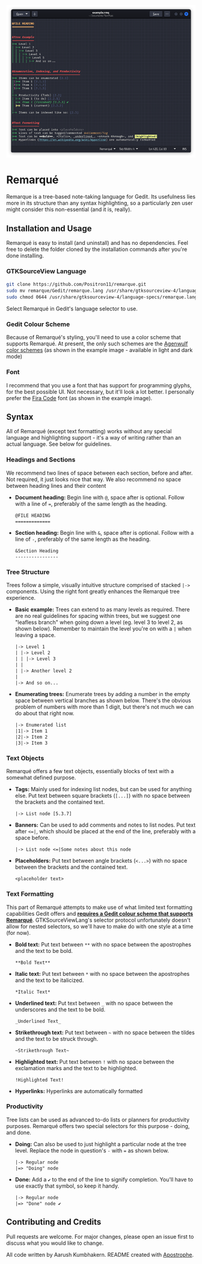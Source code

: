 <img src="example.png">

# Remarqué

Remarque is a tree-based note-taking language for Gedit. Its usefulness lies more in its structure than any syntax highlighting, so a particularly zen user might consider this non-essential (and it is, really).

## Installation and Usage

Remarqué is easy to install (and uninstall) and has no dependencies. Feel free to delete the folder cloned by the installation commands after you're done installing. 

### GTKSourceView Language

```bash
git clone https://github.com/Positron11/remarque.git
sudo mv remarque/Gedit/remarque.lang /usr/share/gtksourceview-4/language-specs/
sudo chmod 0644 /usr/share/gtksourceview-4/language-specs/remarque.lang
```

Select Remarqué in Gedit's language selector to use.

### Gedit Colour Scheme

Because of Remarqué's styling, you'll need to use a color scheme that supports Remarqué. At present, the only such schemes are the [Agenwulf color schemes](https://github.com/Positron11/agenwulf-color-scheme) (as shown in the example image - available in light and dark mode)

### Font

I recommend that you use a font that has support for programming glyphs, for the best possible UI. Not necessary, but it'll look a lot better. I personally prefer the [Fira Code](https://fonts.google.com/specimen/Fira+Code?query=fira+code) font (as shown in the example image).

## Syntax

All of Remarqué (except text formatting) works without any special language and highlighting support - it's a way of writing rather than an actual language. See below for guidelines.

### Headings and Sections

We recommend two lines of space between each section, before and after. Not required, it just looks nice that way. We also recommend no space between heading lines and their content

- **Document heading:** Begin line with ` @ `, space after is optional. Follow with a line of ` = `, preferably of the same length as the heading.

	```
	@FILE HEADING
	=============
	```

- **Section heading:** Begin line with ` & `, space after is optional. Follow with a line of ` - `, preferably of the same length as the heading.

	```
	&Section Heading
	----------------
	```

### Tree Structure

Trees follow a simple, visually intuitive structure comprised of stacked ` |-> ` components. Using the right font greatly enhances the Remarqué tree experience.

- **Basic example:** Trees can extend to as many levels as required. There are no real guidelines for spacing within trees, but we suggest one "leafless branch" when going down a level (eg. level 3 to level 2, as shown below). Remember to maintain the level you're on with a ` | ` when leaving a space.

	```
	|-> Level 1
	| |-> Level 2
	| | |-> Level 3
	| |
	| |-> Another level 2
	|
	|-> And so on...
	```

- **Enumerating trees:** Enumerate trees by adding a number in the empty space between vertical branches as shown below. There's the obvious problem of numbers with more than 1 digit, but there's not much we can do about that right now.

	```
	|-> Enumerated list
	|1|-> Item 1
	|2|-> Item 2
	|3|-> Item 3
	```

### Text Objects

Remarqué offers a few text objects, essentially blocks of text with a somewhat defined purpose.

- **Tags:** Mainly used for indexing list nodes, but can be used for anything else. Put text between square brackets (` [...] `) with no space between the brackets and the contained text.
	
	```
	|-> List node [5.3.7]
	```

- **Banners:** Can be used to add comments and notes to list nodes. Put text after ` <=| `, which should be placed at the end of the line, preferably with a space before.
	
	```
	|-> List node <=|Some notes about this node
	```

- **Placeholders:** Put text between angle brackets (` <...> `) with no space between the brackets and the contained text.
	
	```
	<placeholder text>
	```

### Text Formatting

This part of Remarqué attempts to make use of what limited text formatting capabilities Gedit offers and [**requires a Gedit colour scheme that supports Remarqué**](#gedit-colour-scheme). GTKSourceViewLang's selector protocol unfortunately doesn't allow for nested selectors, so we'll have to make do with one style at a time (for now).

- **Bold text:** Put text between ` ** ` with no space between the apostrophes and the text to be bold.
	
	```
	**Bold Text**
	```

- **Italic text:** Put text between ` * ` with no space between the apostrophes and the text to be italicized.
	
	```
	*Italic Text*
	```

- **Underlined text:** Put text between ` _ ` with no space between the underscores and the text to be bold.
	
	```
	_Underlined Text_
	```

- **Strikethrough text:** Put text between ` ~ ` with no space between the tildes and the text to be struck through.
	
	```
	~Strikethrough Text~
	```

- **Highlighted text:** Put text between ` ! ` with no space between the exclamation marks and the text to be highlighted.
	
	```
	!Highlighted Text!
	```

- **Hyperlinks:** Hyperlinks are automatically formatted

### Productivity

Tree lists can be used as advanced to-do lists or planners for productivity purposes. Remarqué offers two special selectors for this purpose - doing, and done.

- **Doing:** Can also be used to just highlight a particular node at the tree level. Replace the node in question's ` - ` with ` = ` as shown below. 
	
	```
	|-> Regular node
	|=> "Doing" node
	```

- **Done:** Add a ` ✔ ` to the end of the line to signify completion. You'll have to use exactly that symbol, so keep it handy.
	
	```
	|-> Regular node
	|=> "Done" node ✔
	```

## Contributing and Credits

Pull requests are welcome. For major changes, please open an issue first to discuss what you would like to change.

All code written by Aarush Kumbhakern. README created with [Apostrophe](https://apps.gnome.org/app/org.gnome.gitlab.somas.Apostrophe/).